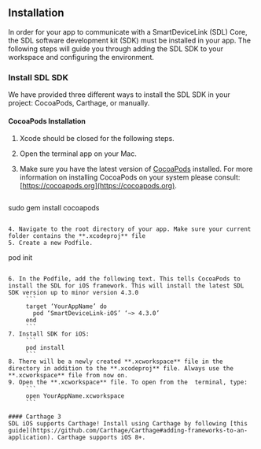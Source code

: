 ## Installation
In order for your app to communicate with a SmartDeviceLink (SDL) Core, the SDL software development kit (SDK) must be installed in your app. The following steps will guide you through adding the SDL SDK to your workspace and configuring the environment.
### Install SDL SDK
We have provided three different ways to install the SDL SDK in your project: CocoaPods, Carthage, or manually.
#### CocoaPods Installation
1. Xcode should be closed for the following steps.
2. Open the terminal app on your Mac.
3. Make sure you have the latest version of [CocoaPods](https://cocoapods.org) installed. For more information on installing CocoaPods on your system please consult: [https://cocoapods.org](https://cocoapods.org).

   ```
sudo gem install cocoapods
   ```
   
4. Navigate to the root directory of your app. Make sure your current folder contains the **.xcodeproj** file
5. Create a new Podfile.

   ```
pod init
   ```

6. In the Podfile, add the following text. This tells CocoaPods to install the SDL for iOS framework. This will install the latest SDL SDK version up to minor version 4.3.0  
        ```
        target ‘YourAppName’ do
          pod ‘SmartDeviceLink-iOS’ ‘~> 4.3.0’
        end
        ```
7. Install SDK for iOS:  
        ```
        pod install
        ```
8. There will be a newly created **.xcworkspace** file in the directory in addition to the **.xcodeproj** file. Always use the **.xcworkspace** file from now on.
9. Open the **.xcworkspace** file. To open from the  terminal, type:  
        ```
        open YourAppName.xcworkspace
        ```

#### Carthage 3
SDL iOS supports Carthage! Install using Carthage by following [this guide](https://github.com/Carthage/Carthage#adding-frameworks-to-an-application). Carthage supports iOS 8+.
